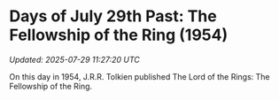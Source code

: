 # Days of July 29th Past: The Fellowship of the Ring (1954)

_Updated: 2025-07-29 11:27:20 UTC_

On this day in 1954, J.R.R. Tolkien published The Lord of the Rings: The Fellowship of the Ring.

